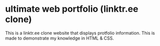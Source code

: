 # ultimate web portfolio (linktr.ee clone)
 This is a linktr.ee clone website that displays protfolio information. This is made to demonstrate my knowledge in HTML & CSS.
